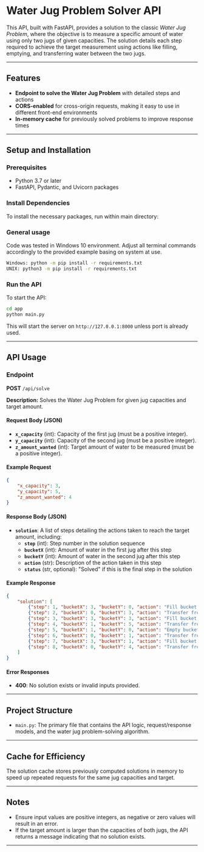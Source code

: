 
# Water Jug Problem Solver API

This API, built with FastAPI, provides a solution to the classic *Water Jug Problem*, where the objective is to measure a specific amount of water using only two jugs of given capacities. The solution details each step required to achieve the target measurement using actions like filling, emptying, and transferring water between the two jugs.

---

## Features

- **Endpoint to solve the Water Jug Problem** with detailed steps and actions
- **CORS-enabled** for cross-origin requests, making it easy to use in different front-end environments
- **In-memory cache** for previously solved problems to improve response times

---

## Setup and Installation

### Prerequisites
- Python 3.7 or later
- FastAPI, Pydantic, and Uvicorn packages

### Install Dependencies
To install the necessary packages, run within main directory:

### General usage
Code was tested in Windows 10 environment. Adjust all terminal commands accordingly to the provided example basing on system at use.
```bash
Windows: python -m pip install -r requirements.txt
UNIX: python3 -m pip install -r requirements.txt
```

### Run the API
To start the API:
```bash
cd app
python main.py
```
This will start the server on `http://127.0.0.1:8000` unless port is already used.

---

## API Usage

### Endpoint

**POST** `/api/solve`

**Description:** Solves the Water Jug Problem for given jug capacities and target amount.

#### Request Body (JSON)
- **`x_capacity`** (int): Capacity of the first jug (must be a positive integer).
- **`y_capacity`** (int): Capacity of the second jug (must be a positive integer).
- **`z_amount_wanted`** (int): Target amount of water to be measured (must be a positive integer).

#### Example Request
```json
{
    "x_capacity": 3,
    "y_capacity": 5,
    "z_amount_wanted": 4
}
```

#### Response Body (JSON)
- **`solution`**: A list of steps detailing the actions taken to reach the target amount, including:
  - **`step`** (int): Step number in the solution sequence
  - **`bucketX`** (int): Amount of water in the first jug after this step
  - **`bucketY`** (int): Amount of water in the second jug after this step
  - **`action`** (str): Description of the action taken in this step
  - **`status`** (str, optional): "Solved" if this is the final step in the solution

#### Example Response
```json
{
    "solution": [
        {"step": 1, "bucketX": 3, "bucketY": 0, "action": "Fill bucket x"},
        {"step": 2, "bucketX": 0, "bucketY": 3, "action": "Transfer from bucket x to bucket y"},
        {"step": 3, "bucketX": 3, "bucketY": 3, "action": "Fill bucket x"},
        {"step": 4, "bucketX": 1, "bucketY": 5, "action": "Transfer from bucket x to bucket y"},
        {"step": 5, "bucketX": 1, "bucketY": 0, "action": "Empty bucket y"},
        {"step": 6, "bucketX": 0, "bucketY": 1, "action": "Transfer from bucket x to bucket y"},
        {"step": 7, "bucketX": 3, "bucketY": 1, "action": "Fill bucket x"},
        {"step": 8, "bucketX": 0, "bucketY": 4, "action": "Transfer from bucket x to bucket y", "status": "Solved"}
    ]
}
```

#### Error Responses
- **400**: No solution exists or invalid inputs provided.

---

## Project Structure

- `main.py`: The primary file that contains the API logic, request/response models, and the water jug problem-solving algorithm.

---

## Cache for Efficiency

The solution cache stores previously computed solutions in memory to speed up repeated requests for the same jug capacities and target.

---

## Notes

- Ensure input values are positive integers, as negative or zero values will result in an error.
- If the target amount is larger than the capacities of both jugs, the API returns a message indicating that no solution exists.

---
